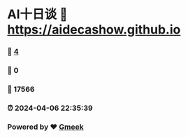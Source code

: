#  AI十日谈  :link: https://aidecashow.github.io 
### :page_facing_up: [4](https://aidecashow.github.io/tag.html) 
### :speech_balloon: 0 
### :hibiscus: 17566 
### :alarm_clock: 2024-04-06 22:35:39 
### Powered by :heart: [Gmeek](https://github.com/Meekdai/Gmeek)
